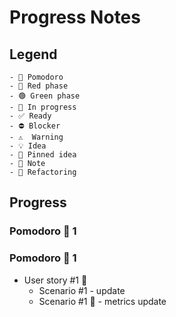 # Progress Notes

## Legend

```
- 🍅 Pomodoro
- 🔴 Red phase
- 🟢 Green phase
- 🚧 In progress
- ✅ Ready
- ⛔ Blocker
- ⚠  Warning 
- 💡 Idea
- 📌 Pinned idea
- 📝 Note 
- 🔨 Refactoring
```

## Progress

### Pomodoro 🍅 1
### Pomodoro 🍅 1
- User story #1 🚧
  - Scenario #1 - update
  - Scenario #1 📝 - metrics update
